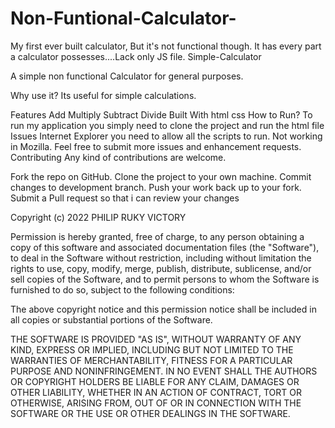 # Non-Funtional-Calculator-
My first ever built calculator, But it's not functional though. It has every part a calculator possesses....Lack only JS file. 
Simple-Calculator

A simple non functional Calculator for general purposes.

Why use it?
Its useful for simple calculations.

Features
Add
Multiply
Subtract
Divide
Built With
html
css
How to Run?
To run my application you simply need to clone the project and run the html file
Issues
Internet Explorer you need to allow all the scripts to run.
Not working in Mozilla.
Feel free to submit more issues and enhancement requests.
Contributing
Any kind of contributions are welcome.

Fork the repo on GitHub.
Clone the project to your own machine.
Commit changes to development branch.
Push your work back up to your fork.
Submit a Pull request so that i can review your changes

Copyright (c) 2022 PHILIP RUKY VICTORY

Permission is hereby granted, free of charge, to any person obtaining a copy
of this software and associated documentation files (the "Software"), to deal
in the Software without restriction, including without limitation the rights
to use, copy, modify, merge, publish, distribute, sublicense, and/or sell
copies of the Software, and to permit persons to whom the Software is
furnished to do so, subject to the following conditions:

The above copyright notice and this permission notice shall be included in all
copies or substantial portions of the Software.

THE SOFTWARE IS PROVIDED "AS IS", WITHOUT WARRANTY OF ANY KIND, EXPRESS OR
IMPLIED, INCLUDING BUT NOT LIMITED TO THE WARRANTIES OF MERCHANTABILITY,
FITNESS FOR A PARTICULAR PURPOSE AND NONINFRINGEMENT. IN NO EVENT SHALL THE
AUTHORS OR COPYRIGHT HOLDERS BE LIABLE FOR ANY CLAIM, DAMAGES OR OTHER
LIABILITY, WHETHER IN AN ACTION OF CONTRACT, TORT OR OTHERWISE, ARISING FROM,
OUT OF OR IN CONNECTION WITH THE SOFTWARE OR THE USE OR OTHER DEALINGS IN THE
SOFTWARE.
